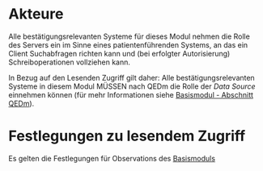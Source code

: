 # Akteure
Alle bestätigungsrelevanten Systeme für dieses Modul nehmen die Rolle des Servers ein im Sinne eines patientenführenden Systems, an das ein Client Suchabfragen richten kann und (bei erfolgter Autorisierung) Schreiboperationen vollziehen kann.

In Bezug auf den Lesenden Zugriff gilt daher: Alle bestätigungsrelevanten Systeme in diesem Modul MÜSSEN nach QEDm die Rolle der *Data Source* einnehmen können (für mehr Informationen siehe [Basismodul - Abschnitt QEDm](https://simplifier.net/guide/isik-basis-v4/markdown-UebergreifendeFestlegungen-KompatibilitaetDerGematikSpezifikation?version=current#UebergreifendeFestlegungen-KompatibilitaetDerGematikSpezifikation_IHE)).


# Festlegungen zu lesendem Zugriff

Es gelten die Festlegungen für Observations des [Basismoduls](https://simplifier.net/guide/isik-basis-v4/ImplementationGuide-markdown-Datenobjekte-Datenobjekte_Observation?version=current#ImplementationGuide-markdown-Observation-Observation_Interaktionen)
